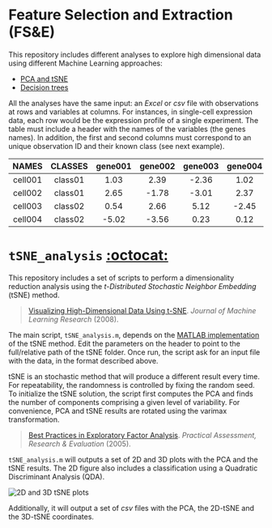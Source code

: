 Feature Selection and Extraction (FS&E)
=======================================

This repository includes different analyses to explore high dimensional data using different Machine Learning approaches:

- [PCA and tSNE](#tsne_analysis-octocat)
- [Decision trees](#tsne_analysis-octocat)

All the analyses have the same input: an *Excel* or *csv* file with observations at rows and variables at columns. For instances, in single-cell expression data, each row would be the expression profile of a single experiment. The table must include a header with the names of the variables (the genes names). In addition, the first and second columns must correspond to an unique observation ID and their known class (see next example).

|  NAMES  |  CLASSES | gene001 | gene002 | gene003 | gene004 | gene005 | gene006 |
|:-------:|:--------:|:-------:|:-------:|:-------:|:-------:|:-------:|:-------:|
| cell001 |  class01 |   1.03  |   2.39  |  -2.36  |   1.02  |   4.21  |  -0.56  |
| cell002 |  class01 |   2.65  |  -1.78  |  -3.01  |   2.37  |   2.23  |   1.90  |
| cell003 |  class02 |   0.54  |   2.66  |   5.12  |  -2.45  |   3.56  |   4.32  |
| cell004 |  class02 |  -5.02  |  -3.56  |   0.23  |   0.12  |   1.52  |   2.35  |


# `tSNE_analysis` [:octocat:](https://github.com/mscastillo/Analyses/tree/master/tSNE_analysis)

This repository includes a set of scripts to perform a dimensionality reduction analysis using the *t-Distributed Stochastic Neighbor Embedding* (tSNE) method.

> [Visualizing High-Dimensional Data Using t-SNE](http://lvdmaaten.github.io/tsne/). *Journal of Machine Learning Research* (2008).

The main script, `tSNE_analysis.m`, depends on the [MATLAB implementation](http://lvdmaaten.github.io/tsne/) of the tSNE method. Edit the parameters on the header to point to the full/relative path of the tSNE folder. Once run, the script ask for an input file with the data, in the format described above.

tSNE is an stochastic method that will produce a different result every time. For repeatability, the randomness is controlled by fixing the random seed. To initialize the tSNE solution, the script first computes the PCA and finds the number of components comprising a given level of variability. For convenience, PCA and tSNE results are rotated using the varimax transformation.

> [Best Practices in Exploratory Factor Analysis](http://pareonline.net/pdf/v10n7.pdf). *Practical Assessment, Research & Evaluation* (2005).

`tSNE_analysis.m` will outputs a set of 2D and 3D plots with the PCA and the tSNE results. The 2D figure also includes a classification using a Quadratic Discriminant Analysis (QDA).

![2D and 3D tSNE plots](https://github.com/mscastillo/Analyses/blob/master/tSNE_analysis/tSNE.jpeg)

Additionally, it will output a set of *csv* files with the PCA, the 2D-tSNE and the 3D-tSNE coordinates.
